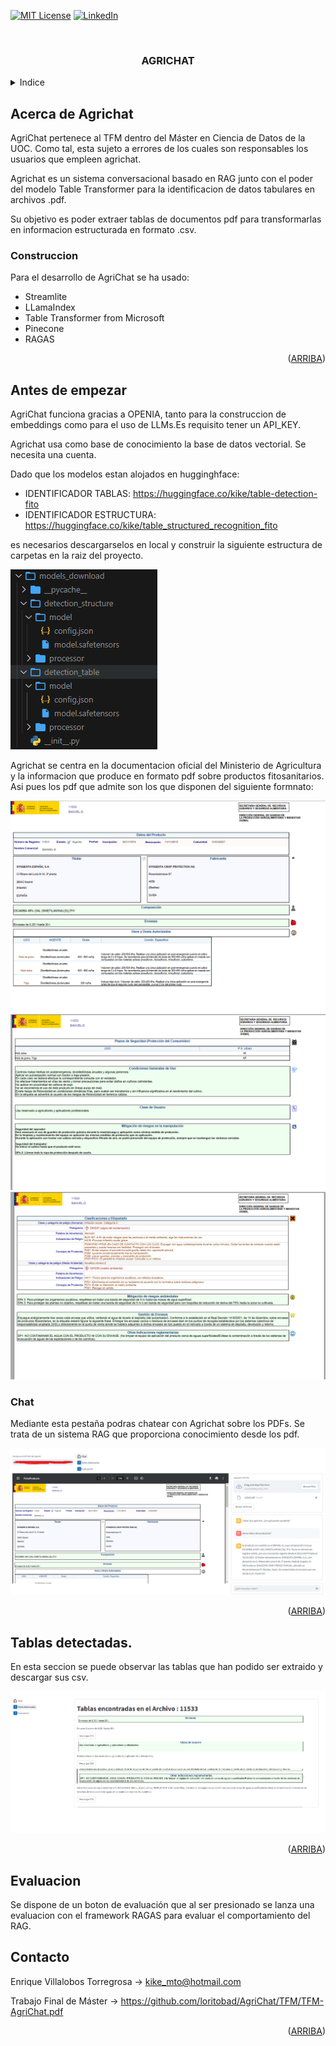 <!-- Improved compatibility of back to top link: See: https://github.com/othneildrew/Best-README-Template/pull/73 -->
<a name="readme-top"></a>
<!--
*** Thanks for checking out the Best-README-Template. If you have a suggestion
*** that would make this better, please fork the repo and create a pull request
*** or simply open an issue with the tag "enhancement".
*** Don't forget to give the project a star!
*** Thanks again! Now go create something AMAZING! :D
-->



<!-- PROJECT SHIELDS -->
<!--
*** I'm using markdown "reference style" links for readability.
*** Reference links are enclosed in brackets [ ] instead of parentheses ( ).
*** See the bottom of this document for the declaration of the reference variables
*** for contributors-url, forks-url, etc. This is an optional, concise syntax you may use.
*** https://www.markdownguide.org/basic-syntax/#reference-style-links
-->

[![MIT License][license-shield]][license-url]
[![LinkedIn][linkedin-shield]][linkedin-url]



<!-- PROJECT LOGO -->
<br />
<div align="center">
  

  <h3 align="center">AGRICHAT</h3>


</div>



<!-- TABLE OF CONTENTS -->
<details>
  <summary>Indice</summary>
  <ol>
    <li>
      <a href="#Acerca de Agrichat">Acerca de Agrichat</a>
      <ul>
        <li><a href="#Construccion">Software</a></li>
      </ul>
    </li>
    <li>
      <a href="#Antes de empezar">Getting Started</a>
    </li>
    <li><a href="#Chat">Chat</a></li>
    <li><a href="#Extracción de datos no estructurados">Extracción de datos no estructurados</a></li>
    <li><a href="#Evaluacion">Evaluacion de RAG con RAGAS</a></li>
    <li><a href="#Contacto">Contact</a></li>
    
  </ol>
</details>



<!-- ABOUT THE PROJECT -->
## Acerca de Agrichat

AgriChat pertenece al TFM dentro del Máster en Ciencia de Datos de la UOC. Como tal, esta sujeto a errores de los cuales son responsables los usuarios que empleen agrichat.

Agrichat es un sistema conversacional basado en RAG junto con el poder del modelo Table Transformer para la identificacion de datos tabulares en archivos .pdf.

Su objetivo es poder extraer tablas de documentos pdf para transformarlas en informacion estructurada en formato .csv.


### Construccion

Para el desarrollo de AgriChat se ha usado:

* Streamlite
* LLamaIndex
* Table Transformer from Microsoft
* Pinecone
* RAGAS


<p align="right">(<a href="#arriba">ARRIBA</a>)</p>



<!-- GETTING STARTED -->
## Antes de empezar

AgriChat funciona gracias a OPENIA, tanto para la construccion de embeddings como para el uso de LLMs.Es requisito tener un API_KEY.

Agrichat usa como base de conocimiento la base de datos vectorial. Se necesita una cuenta.

Dado que los modelos estan alojados en hugginghface:
* IDENTIFICADOR TABLAS: https://huggingface.co/kike/table-detection-fito
* IDENTIFICADOR ESTRUCTURA: https://huggingface.co/kike/table_structured_recognition_fito 

es necesarios descargarselos en local y construir la siguiente estructura de carpetas en la raiz del proyecto.

![alt text](images/1.png)

Agrichat se centra en la documentacion oficial del Ministerio de Agricultura y la informacion que produce en formato pdf sobre productos fitosanitarios. Asi pues los pdf que admite son los que disponen del siguiente formnato:

![alt text](images/2.png)
![alt text](images/3.png)
![alt text](images/4.png)


### Chat

Mediante esta pestaña podras chatear con Agrichat sobre los PDFs. Se trata de un sistema RAG que proporciona conocimiento desde los pdf.

![alt text](images/5.png)



<p align="right">(<a href="#readme-top">ARRIBA</a>)</p>



<!-- USAGE EXAMPLES -->
## Tablas detectadas.

En esta seccion se puede observar las tablas que han podido ser extraido y descargar sus csv.

![alt text](images/6.png)





<p align="right">(<a href="#readme-top">ARRIBA</a>)</p>



<!-- ROADMAP -->
## Evaluacion
Se dispone de un boton de evaluación que al ser presionado se lanza una evaluacion con el framework RAGAS para evaluar el comportamiento del RAG.

## Contacto

 Enrique Villalobos Torregrosa -> kike_mto@hotmail.com
 
 Trabajo Final de Máster -> https://github.com/loritobad/AgriChat/TFM/TFM-AgriChat.pdf


<p align="right">(<a href="#readme-top">ARRIBA</a>)</p>




<!-- MARKDOWN LINKS & IMAGES -->
<!-- https://www.markdownguide.org/basic-syntax/#reference-style-links -->
[contributors-shield]: https://img.shields.io/github/contributors/othneildrew/Best-README-Template.svg?style=for-the-badge
[contributors-url]: https://github.com/othneildrew/Best-README-Template/graphs/contributors
[forks-shield]: https://img.shields.io/github/forks/othneildrew/Best-README-Template.svg?style=for-the-badge
[forks-url]: https://github.com/othneildrew/Best-README-Template/network/members
[stars-shield]: https://img.shields.io/github/stars/othneildrew/Best-README-Template.svg?style=for-the-badge
[stars-url]: https://github.com/othneildrew/Best-README-Template/stargazers
[issues-shield]: https://img.shields.io/github/issues/othneildrew/Best-README-Template.svg?style=for-the-badge
[issues-url]: https://github.com/othneildrew/Best-README-Template/issues
[license-shield]: https://img.shields.io/github/license/othneildrew/Best-README-Template.svg?style=for-the-badge
[license-url]: https://github.com/othneildrew/Best-README-Template/blob/master/LICENSE.txt
[linkedin-shield]: https://img.shields.io/badge/-LinkedIn-black.svg?style=for-the-badge&logo=linkedin&colorB=555
[linkedin-url]: https://www.linkedin.com/in/enrique-villalobos-torregrosa-32822624/
[product-screenshot]: images/screenshot.png
[Next.js]: https://img.shields.io/badge/next.js-000000?style=for-the-badge&logo=nextdotjs&logoColor=white
[Next-url]: https://nextjs.org/
[React.js]: https://img.shields.io/badge/React-20232A?style=for-the-badge&logo=react&logoColor=61DAFB
[React-url]: https://reactjs.org/
[Vue.js]: https://img.shields.io/badge/Vue.js-35495E?style=for-the-badge&logo=vuedotjs&logoColor=4FC08D
[Vue-url]: https://vuejs.org/
[Angular.io]: https://img.shields.io/badge/Angular-DD0031?style=for-the-badge&logo=angular&logoColor=white
[Angular-url]: https://angular.io/
[Svelte.dev]: https://img.shields.io/badge/Svelte-4A4A55?style=for-the-badge&logo=svelte&logoColor=FF3E00
[Svelte-url]: https://svelte.dev/
[Laravel.com]: https://img.shields.io/badge/Laravel-FF2D20?style=for-the-badge&logo=laravel&logoColor=white
[Laravel-url]: https://laravel.com
[Bootstrap.com]: https://img.shields.io/badge/Bootstrap-563D7C?style=for-the-badge&logo=bootstrap&logoColor=white
[Bootstrap-url]: https://getbootstrap.com
[JQuery.com]: https://img.shields.io/badge/jQuery-0769AD?style=for-the-badge&logo=jquery&logoColor=white
[JQuery-url]: https://jquery.com 
